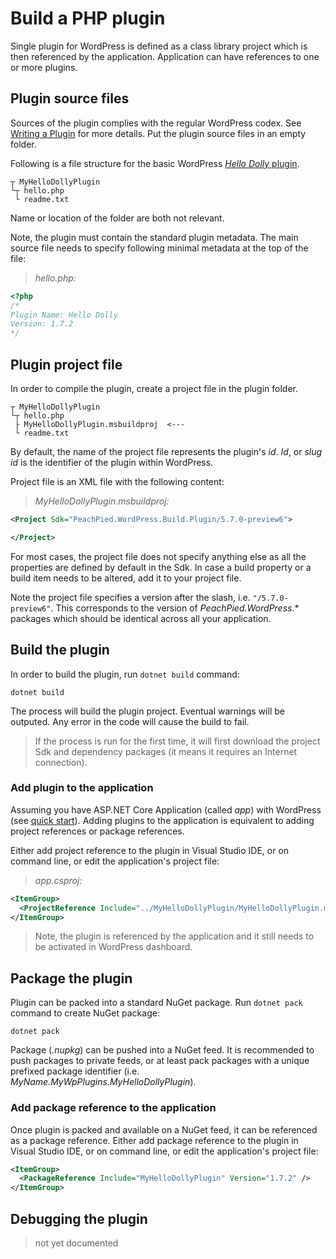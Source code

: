 # Build a PHP plugin

Single plugin for WordPress is defined as a class library project which is then referenced by the application. Application can have references to one or more plugins.

## Plugin source files

Sources of the plugin complies with the regular WordPress codex. See [Writing a Plugin](https://codex.wordpress.org/Writing_a_Plugin) for more details. Put the plugin source files in an empty folder.

Following is a file structure for the basic WordPress [*Hello Dolly* plugin](https://wordpress.org/plugins/hello-dolly/).

```shell
┬ MyHelloDollyPlugin
└┬ hello.php
 └ readme.txt
```

Name or location of the folder are both not relevant.

Note, the plugin must contain the standard plugin metadata. The main source file needs to specify following minimal metadata at the top of the file:

> *hello.php:*
```php
<?php
/*
Plugin Name: Hello Dolly
Version: 1.7.2
*/

```

## Plugin project file

In order to compile the plugin, create a project file in the plugin folder.

```shell
┬ MyHelloDollyPlugin
└┬ hello.php
 ├ MyHelloDollyPlugin.msbuildproj  <---
 └ readme.txt
```

By default, the name of the project file represents the plugin's *id*. *Id*, or *slug id* is the identifier of the plugin within WordPress.

Project file is an XML file with the following content:

> *MyHelloDollyPlugin.msbuildproj:*
```xml
<Project Sdk="PeachPied.WordPress.Build.Plugin/5.7.0-preview6">

</Project>
```

For most cases, the project file does not specify anything else as all the properties are defined by default in the Sdk. In case a build property or a build item needs to be altered, add it to your project file.

Note the project file specifies a version after the slash, i.e. `"/5.7.0-preview6"`. This corresponds to the version of *PeachPied.WordPress.** packages which should be identical across all your application.

## Build the plugin

In order to build the plugin, run `dotnet build` command:

```shell
dotnet build
```

The process will build the plugin project. Eventual warnings will be outputed. Any error in the code will cause the build to fail.

> If the process is run for the first time, it will first download the project Sdk and dependency packages (it means it requires an Internet connection).

### Add plugin to the application

Assuming you have ASP.NET Core Application (called *app*) with WordPress (see [quick start](../overview/#quick-start)). Adding plugins to the application is equivalent to adding project references or package references.

Either add project reference to the plugin in Visual Studio IDE, or on command line, or edit the application's project file:

> *app.csproj:*
```xml
<ItemGroup>
  <ProjectReference Include="../MyHelloDollyPlugin/MyHelloDollyPlugin.msbuildproj" />
</ItemGroup>
```

> Note, the plugin is referenced by the application and it still needs to be activated in WordPress dashboard.

## Package the plugin

Plugin can be packed into a standard NuGet package. Run `dotnet pack` command to create NuGet package:

```shell
dotnet pack
```

Package (*.nupkg*) can be pushed into a NuGet feed. It is recommended to push packages to private feeds, or at least pack packages with a unique prefixed package identifier (i.e. *MyName.MyWpPlugins.MyHelloDollyPlugin*).

### Add package reference to the application

Once plugin is packed and available on a NuGet feed, it can be referenced as a package reference. Either add package reference to the plugin in Visual Studio IDE, or on command line, or edit the application's project file:

```xml
<ItemGroup>
  <PackageReference Include="MyHelloDollyPlugin" Version="1.7.2" />
</ItemGroup>
```

## Debugging the plugin

> not yet documented
